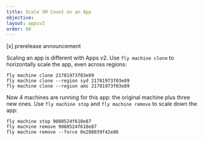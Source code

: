 ```yaml
---
title: Scale VM Count on an App
objective: 
layout: appsv2
order: 60
---
```


[x] prerelease announcement

Scaling an app is different with Apps v2. Use `fly machine clone` to horizontally scale the app, even across regions:

```
fly machine clone 21781973f03e89
fly machine clone --region syd 21781973f03e89
fly machine clone --region ams 21781973f03e89
```

Now 4 machines are running for this app: the original machine plus three new ones. Use `fly machine stop` and `fly machine remove` to scale down the app:

```
fly machine stop 9080524f610e87
fly machine remove 9080524f610e87
fly machine remove --force 0e286039f42e86
```
